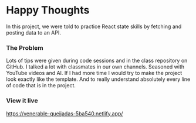 # Happy Thoughts

In this project, we were told to practice React state skills by fetching and posting data to an API.

### The Problem

Lots of tips were given during code sessions and in the class repository on GitHub. I talked a lot with classmates in our own channels. Seasoned with YouTube videos and AI. If I had more time I would try to make the project look exactly like the template. And to really understand absolutely every line of code that is in the project.

### View it live

https://venerable-queijadas-5ba540.netlify.app/